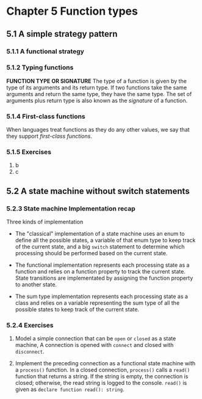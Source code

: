 # Chapter 5 Function types

## 5.1 A simple strategy pattern

### 5.1.1 A functional strategy

### 5.1.2 Typing functions

**FUNCTION TYPE OR SIGNATURE** The type of a function is given by the type of its arguments and its return type. If two functions take the same arguments and return the same type, they have the same type. The set of arguments plus return type is also known as the _signature_ of a function.

### 5.1.4 First-class functions

When languages treat functions as they do any other values, we say that they support _first-class functions_.

### 5.1.5 Exercises

1. b
2. c

## 5.2 A state machine without switch statements

### 5.2.3 State machine Implementation recap

Three kinds of implementation

* The "classical" implementation of a state machine uses an enum to define all the possible states, a variable of that enum type to keep track of the current state, and a big `switch` statement to determine which processing should be performed based on the current state.

* The functional implementation represents each processing state as a function and relies on a function property to track the current state. State transitions are implementated by assigning the function property to another state.

* The sum type implementation represents each processing state as a class and relies on a variable representing the sum type of all the possible states to keep track of the current state. 

### 5.2.4 Exercises

1. Model a simple connection that can be `open` or `closed` as a state machine, A connection is opened with `connect` and closed with `disconnect`.

2. Implement the preceding connection as a functional state machine with a `process()` function. In a closed connection, `process()` calls a `read()` function that returns a string. If the string is empty, the connection is closed; otherwise, the read string is logged to the console. `read()` is given as `declare function read(): string`.


